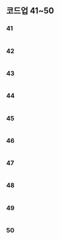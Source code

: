 ## 코드업 41~50

### 41

```java

```

### 42

```java

```

### 43

```java

```

### 44

```java

```

### 45

```java

```

### 46

```java

```

### 47

```java

```

### 48

```java

```

### 49

```java

```

### 50

```ja


